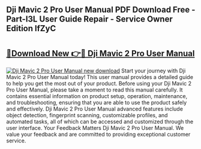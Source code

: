 ## Dji Mavic 2 Pro User Manual PDF Download Free - Part-I3L User Guide Repair - Service Owner Edition lfZyC

# <h2><a href="http://cf11569.oget.top/?id=Dji+Mavic+2+Pro+User+Manual">🔗Download New 👉🔴 Dji Mavic 2 Pro User Manual</a></h2>

[![Dji Mavic 2 Pro User Manual new download](https://i.imgur.com/5g1atiW.png)](http://cf11569.oget.top/?id=Dji+Mavic+2+Pro+User+Manual)
Start your journey with Dji Mavic 2 Pro User Manual today! This user manual provides a detailed guide to help you get the most out of your product. Before using your Dji Mavic 2 Pro User Manual, please take a moment to read this manual carefully. It contains essential information on product setup, operation, maintenance, and troubleshooting, ensuring that you are able to use the product safely and effectively. Dji Mavic 2 Pro User Manual advanced features include object detection, fingerprint scanning, customizable profiles, and automated tasks, all of which can be accessed and customized through the user interface. Your Feedback Matters Dji Mavic 2 Pro User Manual. We value your feedback and are committed to providing exceptional customer service.
